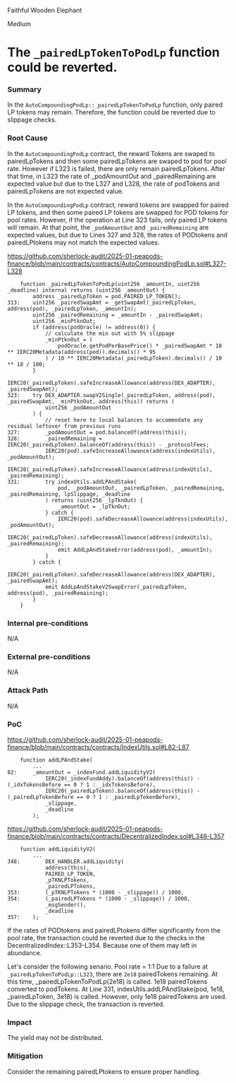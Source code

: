 Faithful Wooden Elephant

Medium

# The `_pairedLpTokenToPodLp` function could be reverted.


### Summary
In the `AutoCompoundingPodLp::_pairedLpTokenToPodLp` function, only paired LP tokens may remain. 
Therefore, the function could be reverted due to slippage checks.

### Root Cause
In the `AutoCompoundingPodLp` contract, the reward Tokens are swaped to pairedLpTokens and then some pairedLpTokens are swaped to pod for pool rate.
However if L323 is failed, there are only remain pairedLpTokens.
After that time, in L323 the rate of _podAmountOut and _pairedRemaining are expected value but due to the L327 and L328, the rate of podTokens and pairedLpTokens are not expected value.

In the `AutoCompoundingPodLp` contract, reward tokens are swapped for paired LP tokens, and then some paired LP tokens are swapped for POD tokens for pool rates. 
However, if the operation at Line 323 fails, only paired LP tokens will remain. 
At that point, the `_podAmountOut` and `_pairedRemaining` are expected values, but due to Lines 327 and 328, the rates of PODtokens and pairedLPtokens may not match the expected values.

https://github.com/sherlock-audit/2025-01-peapods-finance/blob/main/contracts/contracts/AutoCompoundingPodLp.sol#L327-L328
```solidity
    function _pairedLpTokenToPodLp(uint256 _amountIn, uint256 _deadline) internal returns (uint256 _amountOut) {
        address _pairedLpToken = pod.PAIRED_LP_TOKEN();
313:    uint256 _pairedSwapAmt = _getSwapAmt(_pairedLpToken, address(pod), _pairedLpToken, _amountIn);
        uint256 _pairedRemaining = _amountIn - _pairedSwapAmt;
        uint256 _minPtknOut;
        if (address(podOracle) != address(0)) {
            // calculate the min out with 5% slippage
            _minPtknOut = (
                podOracle.getPodPerBasePrice() * _pairedSwapAmt * 10 ** IERC20Metadata(address(pod)).decimals() * 95
            ) / 10 ** IERC20Metadata(_pairedLpToken).decimals() / 10 ** 18 / 100;
        }
        IERC20(_pairedLpToken).safeIncreaseAllowance(address(DEX_ADAPTER), _pairedSwapAmt);
323:    try DEX_ADAPTER.swapV2Single(_pairedLpToken, address(pod), _pairedSwapAmt, _minPtknOut, address(this)) returns (
            uint256 _podAmountOut
        ) {
            // reset here to local balances to accommodate any residual leftover from previous runs
327:        _podAmountOut = pod.balanceOf(address(this));
328:        _pairedRemaining = IERC20(_pairedLpToken).balanceOf(address(this)) - _protocolFees;
            IERC20(pod).safeIncreaseAllowance(address(indexUtils), _podAmountOut);
            IERC20(_pairedLpToken).safeIncreaseAllowance(address(indexUtils), _pairedRemaining);
331:        try indexUtils.addLPAndStake(
                pod, _podAmountOut, _pairedLpToken, _pairedRemaining, _pairedRemaining, lpSlippage, _deadline
            ) returns (uint256 _lpTknOut) {
                _amountOut = _lpTknOut;
            } catch {
                IERC20(pod).safeDecreaseAllowance(address(indexUtils), _podAmountOut);
                IERC20(_pairedLpToken).safeDecreaseAllowance(address(indexUtils), _pairedRemaining);
                emit AddLpAndStakeError(address(pod), _amountIn);
            }
        } catch {
            IERC20(_pairedLpToken).safeDecreaseAllowance(address(DEX_ADAPTER), _pairedSwapAmt);
            emit AddLpAndStakeV2SwapError(_pairedLpToken, address(pod), _pairedRemaining);
        }
    }
```

### Internal pre-conditions
N/A

### External pre-conditions
N/A

### Attack Path
N/A

### PoC
https://github.com/sherlock-audit/2025-01-peapods-finance/blob/main/contracts/contracts/IndexUtils.sol#L82-L87
```solidity
    function addLPAndStake(
        ...
82:     _amountOut = _indexFund.addLiquidityV2(
            IERC20(_indexFundAddy).balanceOf(address(this)) - (_idxTokensBefore == 0 ? 1 : _idxTokensBefore),
            IERC20(_pairedLpToken).balanceOf(address(this)) - (_pairedLpTokenBefore == 0 ? 1 : _pairedLpTokenBefore),
            _slippage,
            _deadline
        );
```
https://github.com/sherlock-audit/2025-01-peapods-finance/blob/main/contracts/contracts/DecentralizedIndex.sol#L348-L357
```solidity
    function addLiquidityV2(
        ...
348:        DEX_HANDLER.addLiquidity(
            address(this),
            PAIRED_LP_TOKEN,
            _pTKNLPTokens,
            _pairedLPTokens,
353:        (_pTKNLPTokens * (1000 - _slippage)) / 1000,
354:        (_pairedLPTokens * (1000 - _slippage)) / 1000,
            _msgSender(),
            _deadline
357:    );
```
If the rates of PODtokens and pairedLPtokens differ significantly from the pool rate, the transaction could be reverted due to the checks in the DecentralizedIndex::L353-L354.
Because one of them may left in abundance.

Let's consider the following senario.
Pool rate = 1:1
Due to a failure at `_pairedLpTokenToPodLp::L323`, there are `2e18` pairedTokens remaining.
At this time, _pairedLpTokenToPodLp(2e18) is called.
1e18 pairedTokens converted to podTokens.
At Line 331, indexUtils.addLPAndStake(pod, 1e18, _pairedLpToken, 3e18) is called.
However, only 1e18 pairedTokens are used. Due to the slippage check, the transaction is reverted.

### Impact
The yield may not be distributed.

### Mitigation
Consider the remaining pairedLPtokens to ensure proper handling.